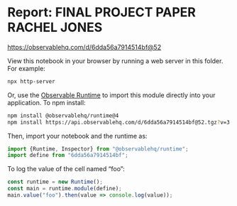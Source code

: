 # Report: FINAL PROJECT PAPER RACHEL JONES

https://observablehq.com/d/6dda56a7914514bf@52

View this notebook in your browser by running a web server in this folder. For
example:

~~~sh
npx http-server
~~~

Or, use the [Observable Runtime](https://github.com/observablehq/runtime) to
import this module directly into your application. To npm install:

~~~sh
npm install @observablehq/runtime@4
npm install https://api.observablehq.com/d/6dda56a7914514bf@52.tgz?v=3
~~~

Then, import your notebook and the runtime as:

~~~js
import {Runtime, Inspector} from "@observablehq/runtime";
import define from "6dda56a7914514bf";
~~~

To log the value of the cell named “foo”:

~~~js
const runtime = new Runtime();
const main = runtime.module(define);
main.value("foo").then(value => console.log(value));
~~~
